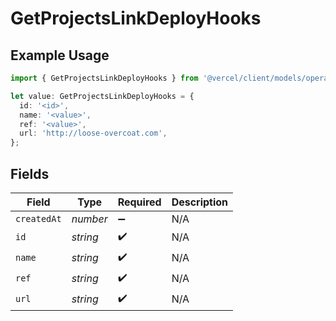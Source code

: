 # GetProjectsLinkDeployHooks

## Example Usage

```typescript
import { GetProjectsLinkDeployHooks } from '@vercel/client/models/operations';

let value: GetProjectsLinkDeployHooks = {
  id: '<id>',
  name: '<value>',
  ref: '<value>',
  url: 'http://loose-overcoat.com',
};
```

## Fields

| Field       | Type     | Required           | Description |
| ----------- | -------- | ------------------ | ----------- |
| `createdAt` | _number_ | :heavy_minus_sign: | N/A         |
| `id`        | _string_ | :heavy_check_mark: | N/A         |
| `name`      | _string_ | :heavy_check_mark: | N/A         |
| `ref`       | _string_ | :heavy_check_mark: | N/A         |
| `url`       | _string_ | :heavy_check_mark: | N/A         |
